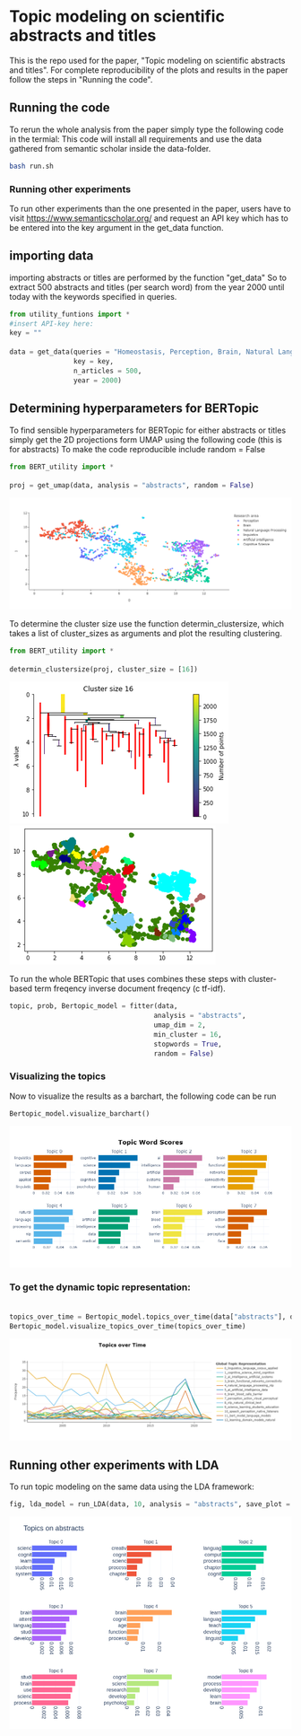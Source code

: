 
# Topic modeling on scientific abstracts and titles

This is the repo used for the paper,
"Topic modeling on scientific abstracts and titles".
For complete reproducibility of the plots and results in the paper
follow the steps in "Running the code".

## Running the code

To rerun the whole analysis from the paper simply type the following code in the termial:
This code will install all requirements and use the data gathered from semantic scholar inside the data-folder. 

```bash
bash run.sh
```

### Running other experiments
To run other experiments than the one presented in the paper, users have to visit https://www.semanticscholar.org/ and request an API key
which has to be entered into the key argument in the get_data function.


## importing data
importing abstracts or titles are performed by the function "get_data"
So to extract 500 abstracts and titles (per search word) from the year 2000 until today with the keywords specified in queries. 

```python
from utility_funtions import *
#insert API-key here:
key = ""

data = get_data(queries = "Homeostasis, Perception, Brain, Natural Language Processing, linguistics",
                key = key,
                n_articles = 500,
                year = 2000)

```

## Determining hyperparameters for BERTopic
To find sensible hyperparameters for BERTopic for either abstracts or titles simply get the 2D projections
form UMAP using the following code (this is for abstracts)
To make the code reproducible include random = False
```python
from BERT_utility import *

proj = get_umap(data, analysis = "abstracts", random = False)
```


![](Readme_figures/UMAP.png)


To determine the cluster size use the function determin_clustersize, which takes a list of cluster_sizes as arguments and plot the resulting clustering.

```python
from BERT_utility import *

determin_clustersize(proj, cluster_size = [16])
```


![](Readme_figures/Condenced_cluster.png)           ![](Readme_figures/Implication_of_condenced_cluster.png)


To run the whole BERTopic that uses combines these steps with cluster-based term freqency inverse document freqency (c tf-idf).

```python 
topic, prob, Bertopic_model = fitter(data,
                                    analysis = "abstracts",
                                    umap_dim = 2,
                                    min_cluster = 16,
                                    stopwords = True,
                                    random = False)
```

### Visualizing the topics
Now to visualize the results as a barchart, the following code can be run

```python 
Bertopic_model.visualize_barchart()
```

![](Readme_figures/Topics.png)

### To get the dynamic topic representation:

```python 

topics_over_time = Bertopic_model.topics_over_time(data["abstracts"], data["years"])
Bertopic_model.visualize_topics_over_time(topics_over_time)
```

![](Readme_figures/Topics_over_time.png)


## Running other experiments with LDA
To run topic modeling on the same data using the LDA framework:

```python 
fig, lda_model = run_LDA(data, 10, analysis = "abstracts", save_plot = False, bow = 1, alpha = "auto", random = True):
```

![](Readme_figures/LDA_topics.png)